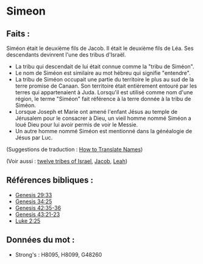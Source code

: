 # Simeon

## Faits :

Siméon était le deuxième fils de Jacob. Il était le deuxième fils de Léa. Ses descendants devinrent l'une des tribus d'Israël.

* La tribu qui descendait de lui était connue comme la "tribu de Siméon".
* Le nom de Siméon est similaire au mot hébreu qui signifie "entendre".
* La tribu de Siméon occupait une partie du territoire le plus au sud de la terre promise de Canaan. Son territoire était entièrement entouré par les terres qui appartenaient à Juda. Lorsqu'il est utilisé comme nom d'une région, le terme "Siméon" fait référence à la terre donnée à la tribu de Siméon.
* Lorsque Joseph et Marie ont amené l'enfant Jésus au temple de Jérusalem pour le consacrer à Dieu, un vieil homme nommé Siméon a loué Dieu pour lui avoir permis de voir le Messie.
* Un autre homme nommé Siméon est mentionné dans la généalogie de Jésus par Luc.

(Suggestions de traduction : [How to Translate Names](rc://en/ta/man/translate/translate-names))

(Voir aussi : [twelve tribes of Israel](../other/12tribesofisrael.md), [Jacob](../names/jacob.md), [Leah](../names/leah.md))

## Références bibliques :

* [Genesis 29:33](rc://en/tn/help/gen/29/33)
* [Genesis 34:25](rc://en/tn/help/gen/34/25)
* [Genesis 42:35-36](rc://en/tn/help/gen/42/35)
* [Genesis 43:21-23](rc://en/tn/help/gen/43/21)
* [Luke 2:25](rc://en/tn/help/luk/02/25)

## Données du mot :

* Strong's : H8095, H8099, G48260
